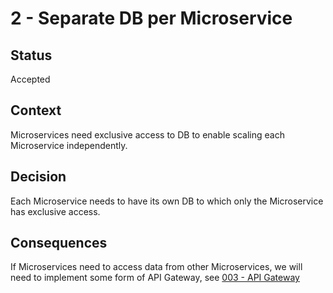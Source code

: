 # 2 - Separate DB per Microservice

## Status

Accepted

## Context

Microservices need exclusive access to DB to enable scaling each Microservice independently.

## Decision

Each Microservice needs to have its own DB to which only the Microservice has exclusive access.

## Consequences

If Microservices need to access data from other Microservices, we will need to implement some form of API Gateway, see [003 - API Gateway](006-api-gateway.md)
